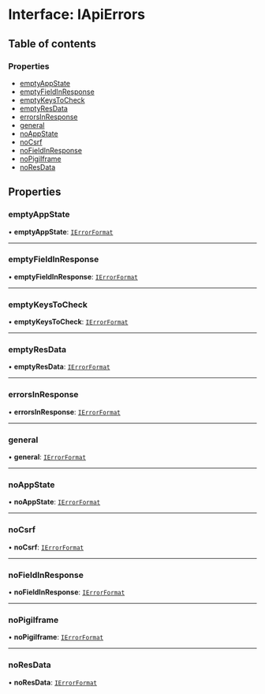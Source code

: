 # Interface: IApiErrors

## Table of contents

### Properties

- [emptyAppState](IApiErrors.md#emptyappstate)
- [emptyFieldInResponse](IApiErrors.md#emptyfieldinresponse)
- [emptyKeysToCheck](IApiErrors.md#emptykeystocheck)
- [emptyResData](IApiErrors.md#emptyresdata)
- [errorsInResponse](IApiErrors.md#errorsinresponse)
- [general](IApiErrors.md#general)
- [noAppState](IApiErrors.md#noappstate)
- [noCsrf](IApiErrors.md#nocsrf)
- [noFieldInResponse](IApiErrors.md#nofieldinresponse)
- [noPigiIframe](IApiErrors.md#nopigiiframe)
- [noResData](IApiErrors.md#noresdata)

## Properties

### emptyAppState

• **emptyAppState**: [`IErrorFormat`](IErrorFormat.md)

___

### emptyFieldInResponse

• **emptyFieldInResponse**: [`IErrorFormat`](IErrorFormat.md)

___

### emptyKeysToCheck

• **emptyKeysToCheck**: [`IErrorFormat`](IErrorFormat.md)

___

### emptyResData

• **emptyResData**: [`IErrorFormat`](IErrorFormat.md)

___

### errorsInResponse

• **errorsInResponse**: [`IErrorFormat`](IErrorFormat.md)

___

### general

• **general**: [`IErrorFormat`](IErrorFormat.md)

___

### noAppState

• **noAppState**: [`IErrorFormat`](IErrorFormat.md)

___

### noCsrf

• **noCsrf**: [`IErrorFormat`](IErrorFormat.md)

___

### noFieldInResponse

• **noFieldInResponse**: [`IErrorFormat`](IErrorFormat.md)

___

### noPigiIframe

• **noPigiIframe**: [`IErrorFormat`](IErrorFormat.md)

___

### noResData

• **noResData**: [`IErrorFormat`](IErrorFormat.md)
